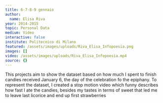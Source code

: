 ```yaml
---
title: 6-7-8-9 gennaio
author:
  name: Elisa Riva
year: 2014-2015
topic: Personal Data
medium: Video
interactive: false
institute: Politecnico di Milano
featured: /assets/images/uploads/Riva_Elisa_Infopoesia.png
images: []
video: /assets/images/uploads/Riva_Elisa_Infopoesia.mp4
source: {}
---
```

This projects aim to show the dataset based on how much I spent to finish candies received January 6, the day of the celebration fo the epiphany. To represent the dataset, I created a stop motion video which funny describes how fast I ate the candies, besides my tastes in terms of sweet  that led me to leave last licorice and end up first strawberries
